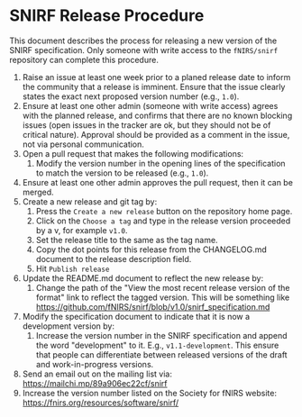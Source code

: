 # SNIRF Release Procedure

This document describes the process for releasing a new version of the SNIRF specification.
Only someone with write access to the `fNIRS/snirf` repository can complete this procedure.

1. Raise an issue at least one week prior to a planed release date to inform the community that a release is imminent.
   Ensure that the issue clearly states the exact next proposed version number (e.g., `1.0`).
2. Ensure at least one other admin (someone with write access) agrees with the planned release,
   and confirms that there are no known blocking issues (open issues in the tracker are ok, but they should not be of critical nature). 
   Approval should be provided as a comment in the issue, not via personal communication.
3. Open a pull request that makes the following modifications:
   1. Modify the version number in the opening lines of the specification to match the version to be released (e.g., `1.0`).
4. Ensure at least one other admin approves the pull request, then it can be merged.
5. Create a new release and git tag by:
   1. Press the `Create a new release` button on the repository home page.
   2. Click on the `Choose a tag` and type in the release version proceeded by a v, for example `v1.0`.
   3. Set the release title to the same as the tag name.
   4. Copy the dot points for this release from the CHANGELOG.md document to the release description field.
   5. Hit `Publish release`
6. Update the README.md document to reflect the new release by:
   1. Change the path of the "View the most recent release version of the format" link to reflect the tagged version.
      This will be something like https://github.com/fNIRS/snirf/blob/v1.0/snirf_specification.md
7. Modify the specification document to indicate that it is now a development version by:
   1. Increase the version number in the SNIRF specification and append the word "development" to it. E.g., `v1.1-development`.
      This ensure that people can differentiate between released versions of the draft and work-in-progress versions.
8. Send an email out on the mailing list via: https://mailchi.mp/89a906ec22cf/snirf
9. Increase the version number listed on the Society for fNIRS website: https://fnirs.org/resources/software/snirf/
